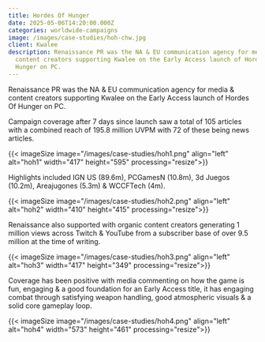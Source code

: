 ```yaml
---
title: Hordes Of Hunger
date: 2025-05-06T14:20:00.000Z
categories: worldwide-campaigns
image: /images/case-studies/hoh-chw.jpg
client: Kwalee
description: Renaissance PR was the NA & EU communication agency for media &
  content creators supporting Kwalee on the Early Access launch of Hordes Of
  Hunger on PC.
---
```

Renaissance PR was the NA & EU communication agency for media & content creators supporting Kwalee on the Early Access launch of Hordes Of Hunger on PC.



Campaign coverage after 7 days since launch saw a total of 105 articles with a combined reach of 195.8 million UVPM with 72 of these being news articles.

{{< imageSize image="/images/case-studies/hoh1.png" align="left"  alt="hoh1" width="417" height="595" processing="resize">}}

Highlights included IGN US (89.6m), PCGamesN (10.8m), 3d Juegos (10.2m), Areajugones (5.3m) & WCCFTech (4m).

{{< imageSize image="/images/case-studies/hoh2.png" align="left"  alt="hoh2" width="410" height="415" processing="resize">}}

Renaissance also supported with organic content creators generating 1 million views across Twitch & YouTube from a subscriber base of over 9.5 million at the time of writing.

{{< imageSize image="/images/case-studies/hoh3.png" align="left"  alt="hoh3" width="417" height="349" processing="resize">}}

Coverage has been positive with media commenting on how the game is fun, engaging & a good foundation for an Early Access title, it has engaging combat through satisfying weapon handling, good atmospheric visuals & a solid core gameplay loop. 

{{< imageSize image="/images/case-studies/hoh4.png" align="left"  alt="hoh4" width="573" height="461" processing="resize">}}
